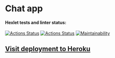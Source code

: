 # Chat app
#### Hexlet tests and linter status:
[![Actions Status](https://github.com/danilaprokoshev/frontend-project-lvl4/workflows/CI/badge.svg)](https://github.com/danilaprokoshev/frontend-project-lvl4/actions)
[![Actions Status](https://github.com/danilaprokoshev/frontend-project-lvl4/workflows/hexlet-check/badge.svg)](https://github.com/danilaprokoshev/frontend-project-lvl4/actions)
[![Maintainability](https://api.codeclimate.com/v1/badges/e9c1e747d4693926cf7b/maintainability)](https://codeclimate.com/github/danilaprokoshev/frontend-project-lvl4/maintainability)

## [**Visit deployment to Heroku**](https://frontend-l4-danila-p-2nd.herokuapp.com) 
